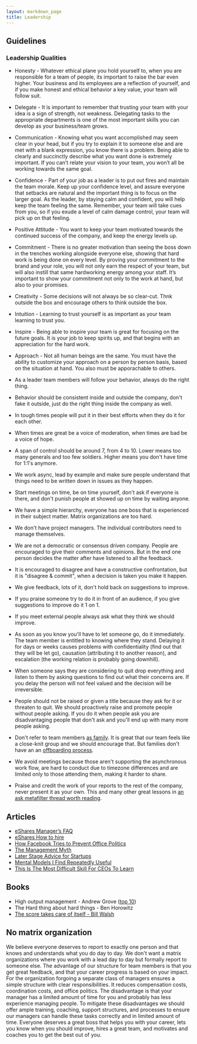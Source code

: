 ```yaml
---
layout: markdown_page
title: Leadership
---
```


## Guidelines

### Leadership Qualities
- Honesty - Whatever ethical plane you hold yourself to, when you are responsible for a team of people, its important to raise the bar even higher. Your business and its employees are a reflection of yourself, and if you make honest and ethical behavior a key value, your team will follow suit.
- Delegate -  It is important to remember that trusting your team with your idea is a sign of strength, not weakness. Delegating tasks to the appropriate departments is one of the most important skills you can develop as your business/team grows.
- Communication - Knowing what you want accomplished may seem clear in your head, but if you try to explain it to someone else and are met with a blank expression, you know there is a problem. Being able to clearly and succinctly describe what you want done is extremely important. If you can’t relate your vision to your team, you won’t all be working towards the same goal.
- Confidence - Part of your job as a leader is to put out fires and maintain the team morale. Keep up your confidence level, and assure everyone that setbacks are natural and the important thing is to focus on the larger goal. As the leader, by staying calm and confident, you will help keep the team feeling the same. Remember, your team will take cues from you, so if you exude a level of calm damage control, your team will pick up on that feeling.
- Positive Attitude - You want to keep your team motivated towards the continued success of the company, and keep the energy levels up. 
- Commitment - There is no greater motivation than seeing the boss down in the trenches working alongside everyone else, showing that hard work is being done on every level. By proving your commitment to the brand and your role, you will not only earn the respect of your team, but will also instill that same hardworking energy among your staff. It’s important to show your commitment not only to the work at hand, but also to your promises.
- Creativity - Some decisions will not always be so clear-cut. Thnk outside the box and encourage others to think outside the box.  
- Intuition - Learning to trust yourself is as important as your team learning to trust you.
- Inspire - Being able to inspire your team is great for focusing on the future goals. It is your job to keep spirits up, and that begins with an appreciation for the hard work.
- Approach - Not all human beings are the same. You must have the ability to customize your approach on a person by person basis, based on the situation at hand. You also must be apporachable to others.


- As a leader team members will follow your behavior, always do the right thing.
- Behavior should be consistent inside and outside the company, don't fake it outside, just do the right thing inside the company as well.
- In tough times people will put it in their best efforts when they do it for each other.
- When times are great be a voice of moderation, when times are bad be a voice of hope.
- A span of control should be around 7, from 4 to 10. Lower means too many generals and too few soldiers. Higher means you don't have time for 1:1's anymore.
- We work async, lead by example and make sure people understand that things need to be written down in issues as they happen.
- Start meetings on time, be on time yourself, don't ask if everyone is there, and don't punish people at showed up on time by waiting anyone.
- We have a simple hierarchy, everyone has one boss that is experienced in their subject matter. Matrix organizations are too hard.
- We don't have project managers. The individual contributors need to manage themselves.
- We are not a democratic or consensus driven company. People are encouraged to give their comments and opinions. But in the end one person decides the matter after have listened to all the feedback.
- It is encouraged to disagree and have a constructive confrontation, but it is "disagree & commit", when a decision is taken you make it happen.
- We give feedback, lots of it, don't hold back on suggestions to improve.
- If you praise someone try to do it in front of an audience, if you give suggestions to improve do it 1 on 1.
- If you meet external people always ask what they think we should improve.
- As soon as you know you'll have to let someone go, do it immediately. The team member is entitled to knowing where they stand. Delaying it for days or weeks causes problems with confidentiality (find out that they will be let go), causation (attributing it to another reason), and escalation (the working relation is probably going downhill).
- When someone says they are considering to quit drop everything and listen to them by asking questions to find out what their concerns are. If you delay the person will not feel valued and the decision will be irreversible.
- People should not be raised or given a title because they ask for it or threaten to quit. We should proactively raise and promote people without people asking. If you do it when people ask you are disadvantaging people that don't ask and you'll end up with many more people asking.
- Don't refer to team members [as family](https://hbr.org/2014/06/your-company-is-not-a-family). It is great that our team feels like a close-knit group and we should encourage that. But families don't have an an [offboarding process](https://about.gitlab.com/handbook/offboarding/).
- We avoid meetings because those aren't supporting the asynchronous work flow, are hard to conduct due to timezone differences and are limited only to those attending them, making it harder to share.
- Praise and credit the work of your reports to the rest of the company, never present it as your own. This and many other great lessons in [an ask metafilter thread worth reading](http://ask.metafilter.com/300002/My-best-manager-did-this).


## Articles

- [eShares Manager’s FAQ](https://readthink.com/a-managers-faq-35858a229f84)
- [eShares How to hire](https://blog.esharesinc.com/how-to-hire-34f4ded5f176)
- [How Facebook Tries to Prevent Office Politics](https://hbr.org/2016/06/how-facebook-tries-to-prevent-office-politics)
- [The Management Myth](http://www.theatlantic.com/magazine/archive/2006/06/the-management-myth/304883/)
- [Later Stage Advice for Startups](http://themacro.com/articles/2016/07/later-stage-advice-for-startups/)
- [Mental Models I Find Repeatedly Useful](https://medium.com/@yegg/mental-models-i-find-repeatedly-useful-936f1cc405d)
- [This Is The Most Difficult Skill For CEOs To Learn](http://www.businessinsider.com/whats-the-most-difficult-ceo-skill-managing-your-own-psychology-2011-4)

## Books

- High output management - Andrew Grove ([top 10](https://getlighthouse.com/blog/andy-grove-quotes-leadership-high-output-management/))
- The Hard thing about hard things - Ben Horowitz
- [The score takes care of itself - Bill Walsh](http://coachjacksonspages.com/The%20Score%20Takes%20Care.pdf)

## No matrix organization

We believe everyone deserves to report to exactly one person and that knows and understands what you do day to day.
We don't want a matrix organizations where you work with a lead day to day but formally report to someone else.
The advantage of our structure for team members is that you get great feedback, and that your career progress is based on your impact.
For the organization forgoing a separate class of managers ensures a simple structure with clear responsibilities.
It reduces compensation costs, coordination costs, and office politics.
The disadvantage is that your manager has a limited amount of time for you and probably has less experience managing people.
To mitigate these disadvantages we should offer ample training, coaching, support structures, and processes to ensure our managers can handle these tasks correctly and in limited amount of time.
Everyone deserves a great boss that helps you with your career, lets you know when you should improve, hires a great team, and motivates and coaches you to get the best out of you.
